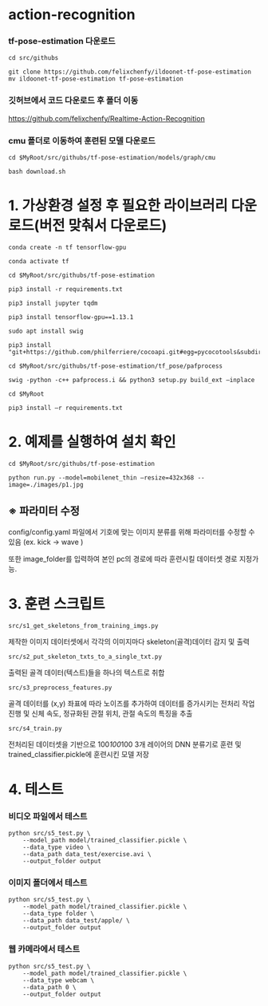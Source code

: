 # action-recognition

### tf-pose-estimation 다운로드
```
cd src/githubs  
```

```
git clone https://github.com/felixchenfy/ildoonet-tf-pose-estimation
mv ildoonet-tf-pose-estimation tf-pose-estimation
```

### 깃허브에서 코드 다운로드 후 폴더 이동 
https://github.com/felixchenfy/Realtime-Action-Recognition

### cmu 폴더로 이동하여 훈련된 모델 다운로드
```
cd $MyRoot/src/githubs/tf-pose-estimation/models/graph/cmu 
``` 

```
bash download.sh
```

# 1. 가상환경 설정 후 필요한 라이브러리 다운로드(버전 맞춰서 다운로드)
```
conda create -n tf tensorflow-gpu
```
```
conda activate tf
```
```
cd $MyRoot/src/githubs/tf-pose-estimation
```
```
pip3 install -r requirements.txt
```
```
pip3 install jupyter tqdm
```
```
pip3 install tensorflow-gpu==1.13.1
```
```
sudo apt install swig
```
```
pip3 install "git+https://github.com/philferriere/cocoapi.git#egg=pycocotools&subdirectory=PythonAPI"
```
```
cd $MyRoot/src/githubs/tf-pose-estimation/tf_pose/pafprocess
```
```
swig -python -c++ pafprocess.i && python3 setup.py build_ext —inplace
```
```
cd $MyRoot
```
```
pip3 install –r requirements.txt
```
# 2. 예제를 실행하여 설치 확인
```
cd $MyRoot/src/githubs/tf-pose-estimation
```
```
python run.py --model=mobilenet_thin —resize=432x368 --image=./images/p1.jpg
```

## ※ 파라미터 수정
config/config.yaml 파일에서 기호에 맞는 이미지 분류를 위해 파라미터를 수정할 수 있음 (ex. kick -> wave )

또한 image_folder를 입력하여 본인 pc의 경로에 따라 훈련시킬 데이터셋 경로 지정가능.   

# 3. 훈련 스크립트
```
src/s1_get_skeletons_from_training_imgs.py 
```
제작한 이미지 데이터셋에서 각각의 이미지마다 skeleton(골격)데이터 감지 및 출력
```
src/s2_put_skeleton_txts_to_a_single_txt.py
```
출력된 골격 데이터(텍스트)들을 하나의 텍스트로 취합  
```
src/s3_preprocess_features.py
```
골격 데이터를 (x,y) 좌표에 따라 노이즈를 추가하여 데이터를 증가시키는 전처리 작업 진행 및 신체 속도, 정규화된 관절 위치, 관절 속도의 특징을 추출
```
src/s4_train.py 
```
전처리된 데이터셋을 기반으로 100*100*100 3개 레이어의 DNN 분류기로 훈련 및 trained_classifier.pickle에 훈련시킨 모델 저장


# 4. 테스트

### 비디오 파일에서 테스트
```
python src/s5_test.py \
    --model_path model/trained_classifier.pickle \
    --data_type video \
    --data_path data_test/exercise.avi \
    --output_folder output
```
### 이미지 폴더에서 테스트
```
python src/s5_test.py \
    --model_path model/trained_classifier.pickle \
    --data_type folder \
    --data_path data_test/apple/ \
    --output_folder output
```
### 웹 카메라에서 테스트
```
python src/s5_test.py \
    --model_path model/trained_classifier.pickle \
    --data_type webcam \
    --data_path 0 \
    --output_folder output
```
